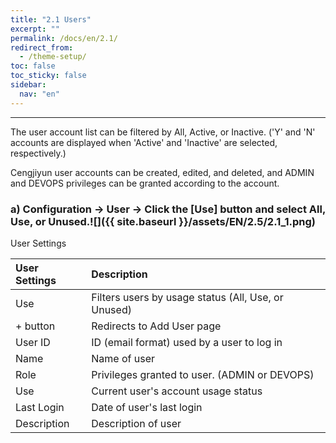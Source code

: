 ```yaml
---
title: "2.1 Users"
excerpt: ""
permalink: /docs/en/2.1/
redirect_from:
  - /theme-setup/
toc: false
toc_sticky: false
sidebar:
  nav: "en"
---
```



---
The user account list can be filtered by All, Active, or Inactive. \('Y' and 'N' accounts are displayed when 'Active' and 'Inactive' are selected, respectively.\)

Cengjiyun user accounts can be created, edited, and deleted, and ADMIN and DEVOPS privileges can be granted according to the account.

### a\) Configuration → User → Click the \[Use\] button and select All, Use, or Unused.![]({{ site.baseurl }}/assets/EN/2.5/2.1_1.png)

User Settings

| **User Settings** | **Description** |
| :--- | :--- |
| Use | Filters users by usage status \(All, Use, or Unused\) |
| + button | Redirects to Add User page |
| User ID | ID \(email format\) used by a user to log in |
| Name | Name of user |
| Role | Privileges granted to user. \(ADMIN or DEVOPS\) |
| Use | Current user's account usage status |
| Last Login | Date of user's last login |
| Description | Description of user |
